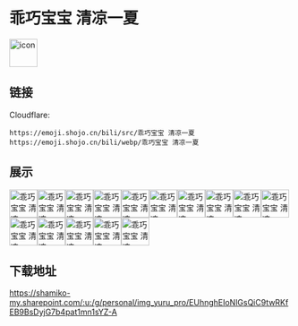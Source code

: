 # 乖巧宝宝 清凉一夏
<img src="https://emoji.shojo.cn/bili/src/乖巧宝宝 清凉一夏/icon.png" width="50" height="50" alt="icon">

## 链接
Cloudflare:
```
https://emoji.shojo.cn/bili/src/乖巧宝宝 清凉一夏
https://emoji.shojo.cn/bili/webp/乖巧宝宝 清凉一夏
```
## 展示
<img src="https://emoji.shojo.cn/bili/src/乖巧宝宝 清凉一夏/乖巧宝宝 清凉一夏-委屈巴巴.png" width="50" height="50" alt="乖巧宝宝 清凉一夏-委屈巴巴"><img src="https://emoji.shojo.cn/bili/src/乖巧宝宝 清凉一夏/乖巧宝宝 清凉一夏-不用理我.png" width="50" height="50" alt="乖巧宝宝 清凉一夏-不用理我"><img src="https://emoji.shojo.cn/bili/src/乖巧宝宝 清凉一夏/乖巧宝宝 清凉一夏-真不错.png" width="50" height="50" alt="乖巧宝宝 清凉一夏-真不错"><img src="https://emoji.shojo.cn/bili/src/乖巧宝宝 清凉一夏/乖巧宝宝 清凉一夏-loveU.png" width="50" height="50" alt="乖巧宝宝 清凉一夏-loveU"><img src="https://emoji.shojo.cn/bili/src/乖巧宝宝 清凉一夏/乖巧宝宝 清凉一夏-求求了.png" width="50" height="50" alt="乖巧宝宝 清凉一夏-求求了"><img src="https://emoji.shojo.cn/bili/src/乖巧宝宝 清凉一夏/乖巧宝宝 清凉一夏-仰望大佬.png" width="50" height="50" alt="乖巧宝宝 清凉一夏-仰望大佬"><img src="https://emoji.shojo.cn/bili/src/乖巧宝宝 清凉一夏/乖巧宝宝 清凉一夏-哇塞.png" width="50" height="50" alt="乖巧宝宝 清凉一夏-哇塞"><img src="https://emoji.shojo.cn/bili/src/乖巧宝宝 清凉一夏/乖巧宝宝 清凉一夏-坏笑.png" width="50" height="50" alt="乖巧宝宝 清凉一夏-坏笑"><img src="https://emoji.shojo.cn/bili/src/乖巧宝宝 清凉一夏/乖巧宝宝 清凉一夏-上头.png" width="50" height="50" alt="乖巧宝宝 清凉一夏-上头"><img src="https://emoji.shojo.cn/bili/src/乖巧宝宝 清凉一夏/乖巧宝宝 清凉一夏-穷.png" width="50" height="50" alt="乖巧宝宝 清凉一夏-穷"><img src="https://emoji.shojo.cn/bili/src/乖巧宝宝 清凉一夏/乖巧宝宝 清凉一夏-围观.png" width="50" height="50" alt="乖巧宝宝 清凉一夏-围观"><img src="https://emoji.shojo.cn/bili/src/乖巧宝宝 清凉一夏/乖巧宝宝 清凉一夏-发射爱心.png" width="50" height="50" alt="乖巧宝宝 清凉一夏-发射爱心"><img src="https://emoji.shojo.cn/bili/src/乖巧宝宝 清凉一夏/乖巧宝宝 清凉一夏-暗中观察.png" width="50" height="50" alt="乖巧宝宝 清凉一夏-暗中观察"><img src="https://emoji.shojo.cn/bili/src/乖巧宝宝 清凉一夏/乖巧宝宝 清凉一夏-点赞.png" width="50" height="50" alt="乖巧宝宝 清凉一夏-点赞"><img src="https://emoji.shojo.cn/bili/src/乖巧宝宝 清凉一夏/乖巧宝宝 清凉一夏-打call.png" width="50" height="50" alt="乖巧宝宝 清凉一夏-打call">

## 下载地址

https://shamiko-my.sharepoint.com/:u:/g/personal/img_yuru_pro/EUhnghEIoNlGsQiC9twRKfEB9BsDyjG7b4pat1mn1sYZ-A
